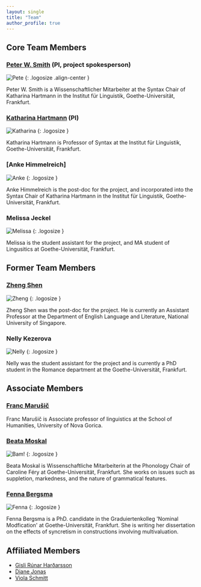 ```yaml
---
layout: single
title: "Team"
author_profile: true
---
```


## Core Team Members

### [Peter W. Smith](http://user.uni-frankfurt.de/~psmith) (PI, project spokesperson)

![Pete](/assets/images/pete_nz2.jpg)
{: .logosize .align-center }

Peter W. Smith is a Wissenschaftlicher Mitarbeiter at the Syntax Chair of Katharina Hartmann in the Institut für Linguistik, Goethe-Universität, Frankfurt.

### [Katharina Hartmann](https://www.uni-frankfurt.de/58779047/Hartmann_Syntax) (PI)

![Katharina](/assets/images/katharina.jpg)
{: .logosize }

Katharina Hartmann is Professor of Syntax at the Institut für Linguistik, Goethe-Universität, Frankfurt.

### [Anke Himmelreich]


![Anke](/assets/images/anke.jpg)
{: .logosize }

Anke Himmelreich is the post-doc for the project, and incorporated into the Syntax Chair of Katharina Hartmann in the Institut für Linguistik, Goethe-Universität, Frankfurt.

### Melissa Jeckel

![Melissa](/assets/images/melissa.JPG)
{: .logosize }

Melissa is the student assistant for the project, and MA student of Lingusitics at Goethe-Universität, Frankfurt.

## Former Team Members

### [Zheng Shen](https://zheng-shen.github.io/)


![Zheng](/assets/images/zheng.jpg)
{: .logosize }

Zheng Shen was the post-doc for the project. He is currently an Assistant Professor at the Department of English Language and Literature, National University of Singapore.

### Nelly Kezerova

![Nelly](/assets/images/nelly.jpg)
{: .logosize }

Nelly was the student assistant for the project and is currently a PhD student in the Romance department at the Goethe-Universität, Frankfurt.

## Associate Members

### [Franc Marušič](http://www.ung.si/~fmarusic/index2.html)

Franc Marušič is Associate professor of linguistics at the School of Humanities, University of Nova Gorica.

### [Beata Moskal](http://user/uni-frankfurt.de/~moskal)
 
![Bam!](/assets/images/bampic.jpg)
{: .logosize }

Beata Moskal is Wissenschaftliche Mitarbeiterin at the Phonology Chair of Caroline Féry at Goethe-Universität, Frankfurt.
She works on issues such as suppletion, markedness, and the nature of grammatical features.

### [Fenna Bergsma](http://user.uni-frankfurt.de/~bergsma)

![Fenna](/assets/images/fenna.jpg)
{: .logosize }

Fenna Bergsma is a PhD. candidate in the Graduiertenkolleg 'Nominal Modfication' at Goethe-Universität, Frankfurt.
She is writing her dissertation on the effects of syncretism in constructions involving multivaluation.



## Affiliated Members

+ [Gisli Rúnar Harðarsson](https://gislihardarson.wordpress.com/)
+ [Diane Jonas](https://www.uni-frankfurt.de/43186356/Jonas)
+ [Viola Schmitt](https://www.univie.ac.at/germanistik/viola-schmitt)

